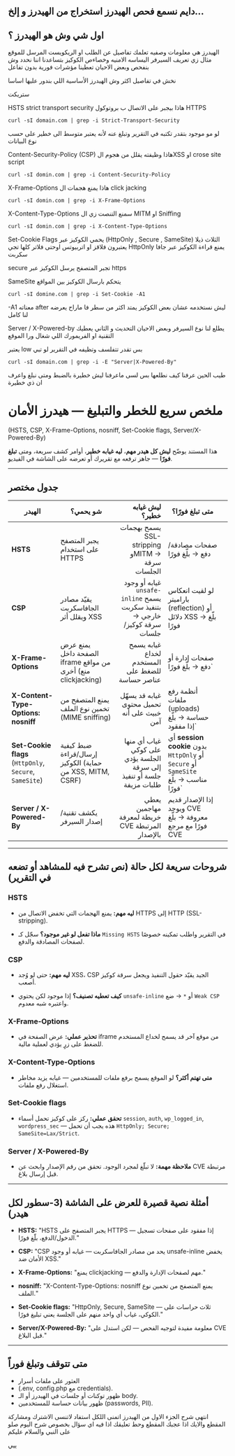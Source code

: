  
## دايم نسمع فحص الهيدرز استخراج من الهيدرز و إلخ...

## اول شي وش هو الهيدرز ؟ 

الهيدرز هي معلومات وصفيه تعلمك تفاصيل عن الطلب او الريكويست المرسل للموقع 
مثال 
زي تعريف السيرفر اليساسه الامنيه وخصاءص الكوكيز 
بتساعدنا اننا نحدد وش بنفحص 
وبعض الاحيان تعطينا مؤشرات فورية بدون تفاعل 

نخش في تفاصيل اكثر وش الهيدرز الأساسية اللي بندور عليها اساسا

ستريكت

HSTS strict transport security 
هاذا بيجبر على الاتصال ب بروتوكول HTTPS 
```
curl -sI domain.com | grep -i Strict-Transport-Security
```
لو مو موجود بتقدر تكتبه في التقرير وتبلغ عنه لأنه يعتبر متوسط الى خطير
على حسب نوع البيانات 



Content-Security-Policy (CSP)
هاذا وظيفته يقلل من هجوم الXSS او crose site script
```
curl -sI domin.com | grep -i Content-Security-Policy
```

X-Frame-Options 
هاذا يمنع هجمات ال click jacking 
```
curl -sI domin.com | grep -i X-Frame-Options
```

X-Content-Type-Options
سمنع التنصت زي ال MITM او Sniffing
```
curl -sI domin.com | grep -i X-Content-Type-Options
```

Set-Cookie Flags
يحمي الكوكيز عبر (HttpOnly , Secure , SameSite)
الثلاث ذيلا يعتبرون فلاقز او اتربيوتس اوحتى فلاتر كلها تجي 
HttpOnly
يمنع قراءة الكوكيز عبر جافا سكربت

secure
تجبر المتصفح يرسل الكوكيز عبر https

SameSite
يتحكم بارسال الكوكيز بين المواقع

```
curl -sI domine.com | grep -i Set-Cookie -A1
```
-A1 
معناته after ليش نستخدمه عشان بعض الكوكيز يمتد اكثر من سطر فا ماراح يعرضه لنا كامل 

Server / X-Powered-by
يطلع لنا نوع السيرفر وبعض الاحيان التحديث و الثاني يعطيك التقنية او الفريمورك اللي شغال ورا الموقع 

يعتبر low بس تقدر تتفلسف وتظيفه في التقرير لو تبي 
```
curl -sI domain.com | grep -i -E "Server|X-Powered-By"
```

طيب الحين عرفنا كيف نطلعها بس لسى ماعرفنا ليش خطيرة بالضبط
ومتى نبلغ واعرف ان ذي خطيرة 


# ملخص سريع للخطر والتبليغ — هيدرز الأمان 
(HSTS, CSP, X-Frame-Options, nosniff, Set-Cookie flags, Server/X-Powered-By)

هذا المستند يوضّح **ليش كل هيدر مهم**، **ليه غيابه خطير**، أوامر كشف سريعة، ومتى **تبلغ فورًا** — جاهز ترفعه مع تقريرك أو تعرضه على الشاشة في الفيديو.

---

## جدول مختصر

| الهيدر                                                  | شو يحمي؟                                                     |                                                          ليش غيابه خطير؟ | متى تبلغ فورًا؟                                                                     |     |
| ------------------------------------------------------- | ------------------------------------------------------------ | -----------------------------------------------------------------------: | ----------------------------------------------------------------------------------- | --- |
| **HSTS**                                                | يجبر المتصفح على استخدام HTTPS                               |                           يسمح بهجمات SSL-stripping وMITM → سرقة الجلسات | صفحات مصادقة/دفع → بلّغ فورًا                                                       |     |
| **CSP**                                                 | يقيّد مصادر الجافاسكربت ويقلل أثر XSS                        | غيابه أو وجود `unsafe-inline` يسمح بتنفيذ سكربت خارجي → سرقة كوكيز/جلسات | لو لقيت انعكاس باراميتر (reflection) أو دلائل XSS → بلّغ فورًا                      |     |
| **X-Frame-Options**                                     | يمنع عرض الصفحة داخل iframe من مواقع أخرى (منع clickjacking) |                          غيابه يسمح لخداع المستخدم للضغط على عناصر حساسة | صفحات إدارة أو دفع → بلّغ فورًا`                                                    |     |
| **X-Content-Type-Options: nosniff**                     | يمنع المتصفح من تخمين نوع الملف (MIME sniffing)              |                              غيابه قد يسهّل تحميل محتوى خبيث على أنه آمن | أنظمة رفع ملفات (uploads) حساسة → بلّغ إذا مفقود`                                   |     |
| **Set-Cookie flags** (`HttpOnly`, `Secure`, `SameSite`) | ضبط كيفية إرسال/قراءة الكوكيز (حماية من XSS, MITM, CSRF)     |     غياب أي منها على كوكي الجلسة يؤدي إلى سرقة جلسة أو تنفيذ طلبات مزيفة | أي **session cookie** بدون `HttpOnly` أو `Secure` أو `SameSite` مناسب → بلّغ فورًا` |     |
| **Server / X-Powered-By**                               | يكشف تقنية/إصدار السيرفر                                     |                          يعطي مهاجمين خريطة لمعرفة CVE المرتبطة بالإصدار | إذا الإصدار قديم ويوجد CVE معروفة → بلّغ فورًا مع مرجع CVE                          |     |

---

## شروحات سريعة لكل حالة (نص تشرح فيه للمشاهد أو تضعه في التقرير)

### HSTS

- **ليه مهم:** يمنع الهجمات التي تخفض الاتصال من HTTPS إلى HTTP (SSL-stripping).
    
- **ماذا تفعل لو غير موجود؟** سجّل كـ `Missing HSTS` في التقرير واطلب تمكينه خصوصًا لصفحات المصادقة والدفع.
    

### CSP

- **ليه مهم:** حتى لو وُجد XSS، CSP الجيد يقيّد حقول التنفيذ ويجعل سرقة كوكيز أصعب.
    
- **كيف تعطيه تصنيف؟** إذا موجود لكن يحتوي `unsafe-inline` أو `*` → ضع `Weak CSP` واعتبره شبه معدوم.
    

### X-Frame-Options

- **تحذير عملي:** عرض الصفحة في iframe من موقع آخر قد يسمح لخداع المستخدم للضغط على زرٍ يؤدي لعملية مالية.
    

### X-Content-Type-Options

- **متى تهتم أكثر؟** لو الموقع يسمح برفع ملفات للمستخدمين — غيابه يزيد مخاطر استغلال رفع ملفات.
    

### Set-Cookie flags

- **تحقق عملي:** ركز على كوكيز تحمل أسماء `session`, `auth`, `wp_logged_in`, `wordpress_sec` — هذه يجب أن تحمل `HttpOnly; Secure; SameSite=Lax/Strict`.
    

### Server / X-Powered-By

- **ملاحظة مهمة:** لا تبلّغ لمجرد الوجود. تحقق من رقم الإصدار وابحث عن CVE مرتبطة قبل إرسال بلاغ.
    

---

## أمثلة نصية قصيرة للعرض على الشاشة (3-سطور لكل هيدر)

- **HSTS:** "HSTS يجبر المتصفح على HTTPS — إذا مفقود على صفحات تسجيل الدخول/الدفع، بلّغ فورًا."
    
- **CSP:** "CSP يحد من مصادر الجافاسكربت — غيابه أو وجود unsafe-inline يخفض الأمان ضد XSS."
    
- **X-Frame-Options:** "يمنع clickjacking — مهم لصفحات الإدارة والدفع."
    
- **nosniff:** "X-Content-Type-Options: nosniff يمنع المتصفح من تخمين نوع الملف."
    
- **Set-Cookie flags:** "HttpOnly, Secure, SameSite — ثلاث حراسات على الكوكي، غياب أي واحد منهم على الجلسة يعني تبليغ فورًا."
    
- **Server/X-Powered-By:** "معلومة مفيدة لتوجيه الفحص — لكن استدل على CVE قبل البلاغ."
    

---



## متى تتوقف وتبلغ فوراً

* العثور على ملفات أسرار
* (.env, config.php مع credentials).
* ظهور توكنات أو جلسات في الهيدرز أو الـ body.
* ظهور بيانات حساسة للمستخدمين (passwords, PII).


انتهى شرح الجزء الاول من الهيدرز اتمنى اللكل استفاد لاتنسى الاشترك ومشاركة المقطع والايك اذا عجبك المقطع وحط تعليقك اذا فيه اي سؤال بخصوص شرح اليوم صلو على النبي والسلام عليكم








ييي
